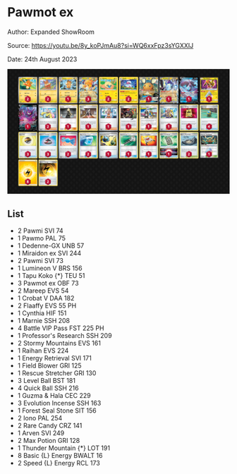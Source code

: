# Pawmot ex

Author: Expanded ShowRoom

Source: <https://youtu.be/8y_koPJmAu8?si=WQ6xxFpz3sYGXXIJ>

Date: 24th August 2023

![decklist](../../images/OBF/Pawmot%20ex/1-%20Pawmot%20ex.png)

## List

* 2 Pawmi SVI 74
* 1 Pawmo PAL 75
* 1 Dedenne-GX UNB 57
* 1 Miraidon ex SVI 244
* 2 Pawmi SVI 73
* 1 Lumineon V BRS 156
* 1 Tapu Koko {*} TEU 51
* 3 Pawmot ex OBF 73
* 2 Mareep EVS 54
* 1 Crobat V DAA 182
* 2 Flaaffy EVS 55 PH
* 1 Cynthia HIF 151
* 1 Marnie SSH 208
* 4 Battle VIP Pass FST 225 PH
* 1 Professor's Research SSH 209
* 2 Stormy Mountains EVS 161
* 1 Raihan EVS 224
* 1 Energy Retrieval SVI 171
* 1 Field Blower GRI 125
* 1 Rescue Stretcher GRI 130
* 3 Level Ball BST 181
* 4 Quick Ball SSH 216
* 1 Guzma & Hala CEC 229
* 3 Evolution Incense SSH 163
* 1 Forest Seal Stone SIT 156
* 2 Iono PAL 254
* 2 Rare Candy CRZ 141
* 1 Arven SVI 249
* 2 Max Potion GRI 128
* 1 Thunder Mountain {*} LOT 191
* 8 Basic {L} Energy BWALT 16
* 2 Speed {L} Energy RCL 173
